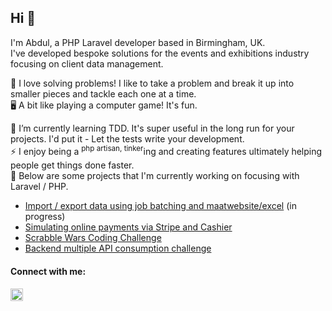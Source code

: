 ## Hi 👋

I'm Abdul, a PHP Laravel developer based in Birmingham, UK. <br>
I've developed bespoke solutions for the events and exhibitions industry focusing on client data management.
<br>

🔨 I love solving problems! I like to take a problem and break it up into smaller pieces and tackle each one at a time. <br>
🖥️ A bit like playing a computer game! It's fun.<br>

🌱 I’m currently learning TDD. It's super useful in the long run for your projects. I'd put it - Let the tests write your development.<br>
⚡ I enjoy being a <sup>php artisan, tinker</sup>ing and creating features ultimately helping people get things done faster.<br>
🔭 Below are some projects that I'm currently working on focusing with Laravel / PHP. <br>
  -  <a href="https://github.com/abdulkaeum/import_export_data">Import / export data using job batching and maatwebsite/excel</a> (in progress)
  -  <a href="https://github.com/abdulkaeum/stripe-cashier">Simulating online payments via Stripe and Cashier</a>
  -  <a href="https://github.com/abdulkaeum/scrabble-wars">Scrabble Wars Coding Challenge</a>
  -  <a href="https://github.com/abdulkaeum/client-apis">Backend multiple API consumption challenge</a>

<!--
[![Anurag's GitHub stats](https://github-readme-stats.vercel.app/api?username=abdulkaeum)](https://github.com/anuraghazra/github-readme-stats)
-->

#### Connect with me:
<a target="_blank" href="https://www.linkedin.com/in/abdul-kaeum/">
<img alt="" width="20" src="https://content.linkedin.com/content/dam/me/business/en-us/amp/brand-site/v2/bg/LI-Bug.svg.original.svg">
</a>
